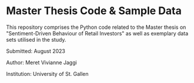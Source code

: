 # Master Thesis Code & Sample Data
This repository comprises the Python code related to the Master thesis on "Sentiment-Driven Behaviour of Retail Investors" as well as exemplary data sets utilised in the study.

Submitted: August 2023

Author: Meret Vivianne Jaggi

Institution: University of St. Gallen
